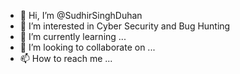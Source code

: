 - 👋 Hi, I’m @SudhirSinghDuhan
- 👀 I’m interested in Cyber Security and Bug Hunting
- 🌱 I’m currently learning ...
- 💞️ I’m looking to collaborate on ...
- 📫 How to reach me ...

<!---
SudhirSinghDuhan/SudhirSinghDuhan is a ✨ special ✨ repository because its `README.md` (this file) appears on your GitHub profile.
You can click the Preview link to take a look at your changes.
--->
